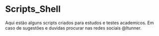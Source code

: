 # Scripts_Shell


Aqui estão alguns scripts criados para estudos e testes academicos. 
Em caso de sugestões e duvidas procurar nas redes sociais @ltunner.
